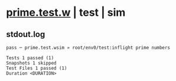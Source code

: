 # [prime.test.w](../../../../../../examples/tests/sdk_tests/math/prime.test.w) | test | sim

## stdout.log
```log
pass ─ prime.test.wsim » root/env0/test:inflight prime numbers

Tests 1 passed (1)
Snapshots 1 skipped
Test Files 1 passed (1)
Duration <DURATION>
```

